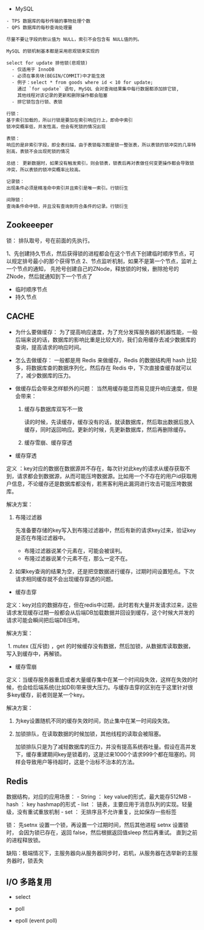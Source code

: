 * MySQL

```
- TPS 数据库的每秒传输的事物处理个数
- QPS 数据库的每秒查询处理量

尽量不要让字段的默认值为 NULL，索引不会包含有 NULL值的列。

MySQL 的锁机制基本都是采用悲观锁来实现的

select for update 排他锁(悲观锁)
  - 仅适用于 InnoDB
  - 必须在事务块(BEGIN/COMMIT)中才能生效
  - 例子：select * from goods where id < 10 for update;
    通过 `for update` 语句, MySQL 会对查询结果集中每行数据都添加排它锁,
    其他线程对该记录的更新和删除操作都会阻塞
  - 排它锁包含行锁、表锁

行锁：
基于索引加载的，所以行锁是要加在索引响应行上，即命中索引
锁冲突概率低，并发性高，但会有死锁的情况出现

表锁：
响应的是非索引字段，即全表扫描，由于表锁每次都是锁一整张表，所以表锁的锁冲突的几率特别高，表锁不会出现死锁的情况

总结： 更新数据时，如果没有触发索引，则会锁表，锁表后再对表做任何变更操作都会导致锁冲突，所以表锁的锁冲突概率比较高。

记录锁：
出现条件必须是精准命中索引并且索引是唯一索引。行锁衍生

间隙锁：
查询条件命中锁，并且没有查询到符合条件的记录。行锁衍生
```

## Zookeeeper

锁：
排队取号，号在前面的先执行。

1、先创建持久节点，然后获得锁的进程都会在这个节点下创建临时顺序节点，可以规定排号最小的那个获得节点
2、节点监听机制，如果不是第一个节点，监听上一个节点的通知，
先抢号创建自己的ZNode，释放锁的时候，删除抢号的ZNode，然后就通知到下一个节点了

* 临时顺序节点
* 持久节点

## CACHE

* 为什么要做缓存：
  为了提高响应速度，为了充分发挥服务器的机器性能，一般后端来说的话，数据库的影响比重是比较大的，我们会用缓存去减少数据库的查询，提高请求的响应时间。

* 怎么去做缓存：
  一般都是用 Redis 来做缓存，Redis 的数据结构用 hash 比较多，将数据库查的数据序列化，然后存在 Redis 中，下次直接查缓存就可以了，减少数据库的压力。

* 做缓存后会带来怎样额外的问题：
  当然用缓存能显而易见提升响应速度，但是会带来：
  
  1. 缓存与数据库双写不一致
     
     读的时候，先读缓存，缓存没有的话，就读数据库，然后取出数据后放入缓存，同时返回响应。更新的时候，先更新数据库，然后再删除缓存。
  
  2. 缓存雪崩、缓存穿透

* 缓存穿透

定义 ：key对应的数据在数据源并不存在，每次针对此key的请求从缓存获取不到，请求都会到数据源，从而可能压垮数据源。比如用一个不存在的用户id获取用户信息，不论缓存还是数据库都没有，若黑客利用此漏洞进行攻击可能压垮数据库。

解决方案：

1. 布隆过滤器
   
   先准备要存储的key写入到布隆过滤器中，然后有新的请求key过来，验证key是否在布隆过滤器中。
   
   - 布隆过滤器说某个元素在，可能会被误判。
   - 布隆过滤器说某个元素不在，那么一定不在。

2. 如果key查询的结果为空，还是把空数据进行缓存，过期时间设置短点。下次请求相同缓存就不会出现缓存穿透的问题。
* 缓存击穿

定义：key对应的数据存在，但在redis中过期，此时若有大量并发请求过来，这些请求发现缓存过期一般都会从后端DB加载数据并回设到缓存，这个时候大并发的请求可能会瞬间把后端DB压垮。

解决方案：

​    1. mutex (互斥锁) ，get 的时候缓存没有数据，然后加锁，从数据库读取数据，写入到缓存中，再解锁。

* 缓存雪崩

定义：当缓存服务器重启或者大量缓存集中在某一个时间段失效，这样在失效的时候，也会给后端系统(比如DB)带来很大压力。与缓存击穿的区别在于这里针对很多key缓存，前者则是某一个key。

解决方案：

1. 为key设置随机不同的缓存失效时间，防止集中在某一时间段失效。

2. 加锁排队，在读取数据的时候加锁，其他线程的读取会被阻塞。
   
   加锁排队只是为了减轻数据库的压力，并没有提高系统吞吐量。假设在高并发下，缓存重建期间key是锁着的，这是过来1000个请求999个都在阻塞的。同样会导致用户等待超时，这是个治标不治本的方法。

## Redis

数据结构，对应的应用场景：
    - String ： key value的形式，最大能存512MB
    - hash ：    key hashmap的形式
    - list ： 链表，主要应用于消息队列的实现。轻量级，没有重试重放机制
    - set ： 无排序且不允许重复，比如保存一些标签

锁：
先setnx 设置一个锁，再设置一个过期时间，然后其他进程 setnx 设置锁时，
会因为锁已存在，返回 false，然后根据返回值sleep 然后再重试。
直到之前的进程释放锁。

缺陷：极端情况下，主服务器向从服务器同步时，宕机，从服务器在选举新的主服务器时，锁丢失

## I/O 多路复用

* select

* poll

* epoll (event poll)
